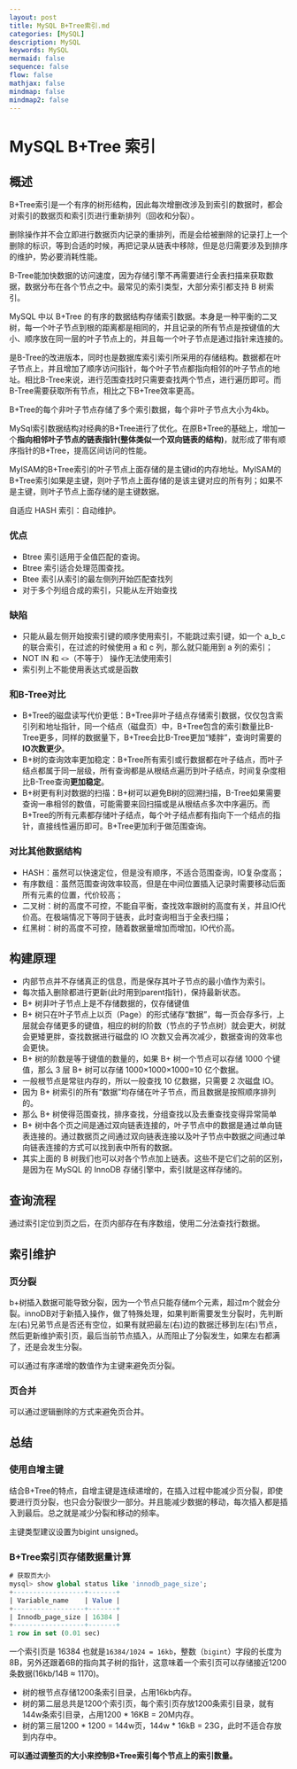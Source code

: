 ```yaml
---
layout: post
title: MySQL B+Tree索引.md
categories: [MySQL]
description: MySQL
keywords: MySQL
mermaid: false
sequence: false
flow: false
mathjax: false
mindmap: false
mindmap2: false
---
```

# MySQL B+Tree 索引

## 概述

B+Tree索引是一个有序的树形结构，因此每次增删改涉及到索引的数据时，都会对索引的数据页和索引页进行重新排列（回收和分裂）。



删除操作并不会立即进行数据页内记录的重排列，而是会给被删除的记录打上一个删除的标识，等到合适的时候，再把记录从链表中移除，但是总归需要涉及到排序的维护，势必要消耗性能。

B-Tree能加快数据的访问速度，因为存储引擎不再需要进行全表扫描来获取数据，数据分布在各个节点之中。最常见的索引类型，大部分索引都支持 B 树索引。



MySQL 中以 B+Tree 的有序的数据结构存储索引数据。本身是一种平衡的二叉树，每一个叶子节点到根的距离都是相同的，并且记录的所有节点是按键值的大小、顺序放在同一层的叶子节点上的，并且每一个叶子节点是通过指针来连接的。

是B-Tree的改进版本，同时也是数据库索引索引所采用的存储结构。数据都在叶子节点上，并且增加了顺序访问指针，每个叶子节点都指向相邻的叶子节点的地址。相比B-Tree来说，进行范围查找时只需要查找两个节点，进行遍历即可。而B-Tree需要获取所有节点，相比之下B+Tree效率更高。

B+Tree的每个非叶子节点存储了多个索引数据，每个非叶子节点大小为4kb。

MySql索引数据结构对经典的B+Tree进行了优化。在原B+Tree的基础上，增加一个**指向相邻叶子节点的链表指针(整体类似一个双向链表的结构)**，就形成了带有顺序指针的B+Tree，提高区间访问的性能。



MyISAM的B+Tree索引的叶子节点上面存储的是主键id的内存地址。MyISAM的B+Tree索引如果是主键，则叶子节点上面存储的是该主键对应的所有列；如果不是主键，则叶子节点上面存储的是主键数据。

自适应 HASH 索引：自动维护。



### 优点

- Btree 索引适用于全值匹配的查询。
- Btree 索引适合处理范围查找。
- Btee 索引从索引的最左侧列开始匹配查找列
- 对于多个列组合成的索引，只能从左开始查找



### 缺陷

- 只能从最左侧开始按索引键的顺序使用索引，不能跳过索引键，如一个 a_b_c 的联合索引，在过滤的时候使用 a 和 c 列，那么就只能用到 a 列的索引；
- NOT IN 和 `<>`（不等于） 操作无法使用索引
- 索引列上不能使用表达式或是函数



### 和B-Tree对比

- B+Tree的磁盘读写代价更低：B+Tree非叶子结点存储索引数据，仅仅包含索引列和地址指针，同一个结点（磁盘页）中，B+Tree包含的索引数量比B-Tree更多，同样的数据量下，B+Tree会比B-Tree更加“矮胖”，查询时需要的**IO次数更少**。
- B+树的查询效率更加稳定：B+Tree所有索引或行数据都在叶子结点，而叶子结点都属于同一层级，所有查询都是从根结点遍历到叶子结点，时间复杂度相比B-Tree查询**更加稳定**。
- B+树更有利对数据的扫描：B+树可以避免B树的回溯扫描，B-Tree如果需要查询一串相邻的数值，可能需要来回扫描或是从根结点多次中序遍历。而B+Tree的所有元素都存储叶子结点，每个叶子结点都有指向下一个结点的指针，直接线性遍历即可。B+Tree更加利于做范围查询。



### 对比其他数据结构

- HASH：虽然可以快速定位，但是没有顺序，不适合范围查询，IO复杂度高；
- 有序数组：虽然范围查询效率较高，但是在中间位置插入记录时需要移动后面所有元素的位置，代价较高；
- 二叉树：树的高度不可控，不能自平衡，查找效率跟树的高度有关，并且IO代价高。在极端情况下等同于链表，此时查询相当于全表扫描；
- 红黑树：树的高度不可控，随着数据量增加而增加，IO代价高。



## 构建原理

- 内部节点并不存储真正的信息，而是保存其叶子节点的最小值作为索引。
- 每次插入删除都进行更新(此时用到parent指针)，保持最新状态。
- B+ 树非叶子节点上是不存储数据的，仅存储键值
- B+ 树只在叶子节点上以页（Page）的形式储存“数据”，每一页会存多行，上层就会存储更多的键值，相应的树的阶数（节点的子节点树）就会更大，树就会更矮更胖，查找数据进行磁盘的 IO 次数又会再次减少，数据查询的效率也会更快。
- B+ 树的阶数是等于键值的数量的，如果 B+ 树一个节点可以存储 1000 个键值，那么 3 层 B+ 树可以存储 1000×1000×1000=10 亿个数据。
- 一般根节点是常驻内存的，所以一般查找 10 亿数据，只需要 2 次磁盘 IO。
- 因为 B+ 树索引的所有“数据”均存储在叶子节点，而且数据是按照顺序排列的。
- 那么 B+ 树使得范围查找，排序查找，分组查找以及去重查找变得异常简单
- B+ 树中各个页之间是通过双向链表连接的，叶子节点中的数据是通过单向链表连接的。通过数据页之间通过双向链表连接以及叶子节点中数据之间通过单向链表连接的方式可以找到表中所有的数据。
- 其实上面的 B 树我们也可以对各个节点加上链表。这些不是它们之前的区别，是因为在 MySQL 的 InnoDB 存储引擎中，索引就是这样存储的。



## 查询流程

通过索引定位到页之后，在页内部存在有序数组，使用二分法查找行数据。



## 索引维护

### 页分裂

b+树插入数据可能导致分裂，因为一个节点只能存储m个元素，超过m个就会分裂。innoDB对于新插入操作，做了特殊处理，如果判断需要发生分裂时，先判断左(右)兄弟节点是否还有空位，如果有就把最左(右)边的数据迁移到左(右)节点，然后更新维护索引页，最后当前节点插入，从而阻止了分裂发生，如果左右都满了，还是会发生分裂。



可以通过有序递增的数值作为主键来避免页分裂。



### 页合并

可以通过逻辑删除的方式来避免页合并。



## 总结

### 使用自增主键

结合B+Tree的特点，自增主键是连续递增的，在插入过程中能减少页分裂，即使要进行页分裂，也只会分裂很少一部分。并且能减少数据的移动，每次插入都是插入到最后。总之就是减少分裂和移动的频率。

主键类型建议设置为bigint unsigned。



### B+Tree索引页存储数据量计算

```sql
# 获取页大小
mysql> show global status like 'innodb_page_size';
+------------------+-------+
| Variable_name    | Value |
+------------------+-------+
| Innodb_page_size | 16384 |
+------------------+-------+
1 row in set (0.01 sec)
```



一个索引页是 16384 也就是`16384/1024 = 16kb`，整数（`bigint`）字段的长度为8B，另外还跟着6B的指向其子树的指针，这意味着一个索引页可以存储接近1200条数据(16kb/14B ≈ 1170)。

- 树的根节点存储1200条索引目录，占用16kb内存。
- 树的第二层总共是1200个索引页，每个索引页存放1200条索引目录，就有144w条索引目录，占用1200 \* 16KB = 20M内存。
- 树的第三层1200 \* 1200 = 144w页，144w \* 16kB = 23G，此时不适合存放到内存中。



**可以通过调整页的大小来控制B+Tree索引每个节点上的索引数量。**
